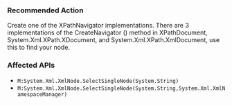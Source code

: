 ### Recommended Action
Create one of the XPathNavigator implementations. There are 3 implementations of the CreateNavigator () method in  XPathDocument, System.Xml.XPath.XDocument, and System.Xml.XPath.XmlDocument, use this to find your node.

### Affected APIs
* `M:System.Xml.XmlNode.SelectSingleNode(System.String)`
* `M:System.Xml.XmlNode.SelectSingleNode(System.String,System.Xml.XmlNamespaceManager)`
